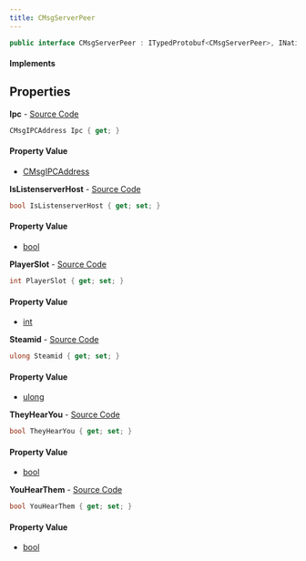 ```yaml
---
title: CMsgServerPeer
---
```


```csharp
public interface CMsgServerPeer : ITypedProtobuf<CMsgServerPeer>, INativeHandle
```

#### Implements

## Properties

**Ipc** - [Source Code](https://github.com/swiftly-solution/swiftlys2/blob/master/managed/src/SwiftlyS2.Generated/Protobufs/Interfaces/CMsgServerPeer.cs#L19)

```csharp
CMsgIPCAddress Ipc { get; }
```

#### Property Value

- [CMsgIPCAddress](/docs/api/shared/protobufdefinitions/cmsgipcaddress)

**IsListenserverHost** - [Source Code](https://github.com/swiftly-solution/swiftlys2/blob/master/managed/src/SwiftlyS2.Generated/Protobufs/Interfaces/CMsgServerPeer.cs#L28)

```csharp
bool IsListenserverHost { get; set; }
```

#### Property Value

- [bool](https://learn.microsoft.com/dotnet/api/system.boolean)

**PlayerSlot** - [Source Code](https://github.com/swiftly-solution/swiftlys2/blob/master/managed/src/SwiftlyS2.Generated/Protobufs/Interfaces/CMsgServerPeer.cs#L13)

```csharp
int PlayerSlot { get; set; }
```

#### Property Value

- [int](https://learn.microsoft.com/dotnet/api/system.int32)

**Steamid** - [Source Code](https://github.com/swiftly-solution/swiftlys2/blob/master/managed/src/SwiftlyS2.Generated/Protobufs/Interfaces/CMsgServerPeer.cs#L16)

```csharp
ulong Steamid { get; set; }
```

#### Property Value

- [ulong](https://learn.microsoft.com/dotnet/api/system.uint64)

**TheyHearYou** - [Source Code](https://github.com/swiftly-solution/swiftlys2/blob/master/managed/src/SwiftlyS2.Generated/Protobufs/Interfaces/CMsgServerPeer.cs#L22)

```csharp
bool TheyHearYou { get; set; }
```

#### Property Value

- [bool](https://learn.microsoft.com/dotnet/api/system.boolean)

**YouHearThem** - [Source Code](https://github.com/swiftly-solution/swiftlys2/blob/master/managed/src/SwiftlyS2.Generated/Protobufs/Interfaces/CMsgServerPeer.cs#L25)

```csharp
bool YouHearThem { get; set; }
```

#### Property Value

- [bool](https://learn.microsoft.com/dotnet/api/system.boolean)

